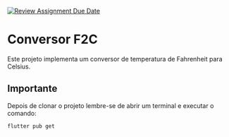 [![Review Assignment Due Date](https://classroom.github.com/assets/deadline-readme-button-24ddc0f5d75046c5622901739e7c5dd533143b0c8e959d652212380cedb1ea36.svg)](https://classroom.github.com/a/Td9gBI4h)
# Conversor F2C

Este projeto implementa um conversor de temperatura de Fahrenheit para Celsius.

## Importante

Depois de clonar o projeto lembre-se de abrir um terminal e executar o comando:

`flutter pub get`
